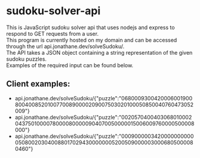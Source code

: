 # sudoku-solver-api
This is JavaScript sudoku solver api that uses nodejs and express to respond to GET requests from a user.
<br />This program is currently hosted on my domain and can be accessed through the url api.jonathane.dev/solveSudoku/.
<br />The API takes a JSON object containing a string representation of the given sudoku puzzles.
<br />Examples of the required input can be found below.


## Client examples:

- api.jonathane.dev/solveSudoku/{"puzzle":"068000930042000600190080040085201007700890000209007503020100050850040760473052009"}
- api.jonathane.dev/solveSudoku/{"puzzle":"002057040040306801000204375010000780000800000904070050000015006009760000500008000"}
- api.jonathane.dev/solveSudoku/{"puzzle":"000900000342000000000005080020304008801702943000000052005090000030006805000080460"}
